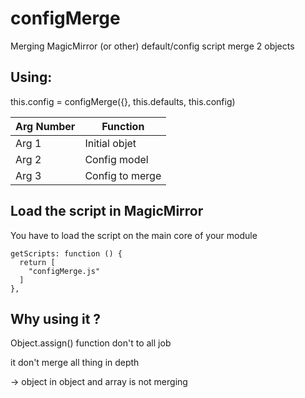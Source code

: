 # configMerge

Merging MagicMirror (or other) default/config script
merge 2 objects

## Using:

this.config = configMerge({}, this.defaults, this.config)

|Arg Number| Function
|---|---
|Arg 1| Initial objet
|Arg 2| Config model
|Arg 3| Config to merge

## Load the script in MagicMirror

You have to load the script on the main core of your module

```
getScripts: function () {
  return [
    "configMerge.js"
  ]
},
```

## Why using it ?
Object.assign() function don't to all job

it don't merge all thing in depth

 -> object in object and array is not merging

